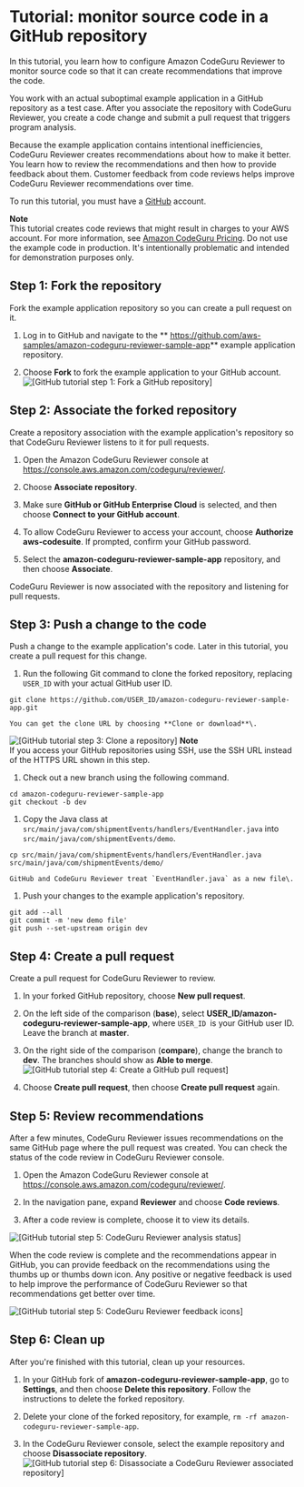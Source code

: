 # Tutorial: monitor source code in a GitHub repository<a name="tutorial-github-reviewer"></a>

 In this tutorial, you learn how to configure Amazon CodeGuru Reviewer to monitor source code so that it can create recommendations that improve the code\. 

You work with an actual suboptimal example application in a GitHub repository as a test case\. After you associate the repository with CodeGuru Reviewer, you create a code change and submit a pull request that triggers program analysis\. 

Because the example application contains intentional inefficiencies, CodeGuru Reviewer creates recommendations about how to make it better\. You learn how to review the recommendations and then how to provide feedback about them\. Customer feedback from code reviews helps improve CodeGuru Reviewer recommendations over time\. 

 To run this tutorial, you must have a [GitHub](https://github.com/) account\. 

**Note**  
 This tutorial creates code reviews that might result in charges to your AWS account\. For more information, see [Amazon CodeGuru Pricing](https://aws.amazon.com/codeguru/pricing/)\. 
 Do not use the example code in production\. It's intentionally problematic and intended for demonstration purposes only\. 

## Step 1: Fork the repository<a name="tutorial-step-1-fork-repo"></a>

 Fork the example application repository so you can create a pull request on it\. 

1.  Log in to GitHub and navigate to the ** [https://github\.com/aws\-samples/amazon\-codeguru\-reviewer\-sample\-app](https://github.com/aws-samples/amazon-codeguru-reviewer-sample-app)** example application repository\. 

1.  Choose **Fork** to fork the example application to your GitHub account\.   
![\[GitHub tutorial step 1: Fork a GitHub repository\]](http://docs.aws.amazon.com/codeguru/latest/reviewer-ug/images/github-fork.png)

## Step 2: Associate the forked repository<a name="tutorial-step-2-associate-repo"></a>

 Create a repository association with the example application's repository so that CodeGuru Reviewer listens to it for pull requests\. 

1. Open the Amazon CodeGuru Reviewer console at [https://console\.aws\.amazon\.com/codeguru/reviewer/](https://console.aws.amazon.com/codeguru/reviewer/)\.

1.  Choose **Associate repository**\. 

1.  Make sure **GitHub or GitHub Enterprise Cloud** is selected, and then choose **Connect to your GitHub account**\. 

1.  To allow CodeGuru Reviewer to access your account, choose **Authorize aws\-codesuite**\. If prompted, confirm your GitHub password\. 

1.  Select the **amazon\-codeguru\-reviewer\-sample\-app** repository, and then choose **Associate**\. 

   CodeGuru Reviewer is now associated with the repository and listening for pull requests\. 

## Step 3: Push a change to the code<a name="tutorial-step-3-push-change-to-code"></a>

 Push a change to the example application's code\. Later in this tutorial, you create a pull request for this change\. 

1.  Run the following Git command to clone the forked repository, replacing `USER_ID` with your actual GitHub user ID\. 

   ```
   git clone https://github.com/USER_ID/amazon-codeguru-reviewer-sample-app.git
   ```

    You can get the clone URL by choosing **Clone or download**\.   
![\[GitHub tutorial step 3: Clone a repository\]](http://docs.aws.amazon.com/codeguru/latest/reviewer-ug/images/github-clone-or-download.png)
**Note**  
 If you access your GitHub repositories using SSH, use the SSH URL instead of the HTTPS URL shown in this step\. 

1.  Check out a new branch using the following command\. 

   ```
   cd amazon-codeguru-reviewer-sample-app
   git checkout -b dev
   ```

1.  Copy the Java class at `src/main/java/com/shipmentEvents/handlers/EventHandler.java` into `src/main/java/com/shipmentEvents/demo`\. 

   ```
   cp src/main/java/com/shipmentEvents/handlers/EventHandler.java src/main/java/com/shipmentEvents/demo/
   ```

    GitHub and CodeGuru Reviewer treat `EventHandler.java` as a new file\. 

1.  Push your changes to the example application's repository\. 

   ```
   git add --all
   git commit -m 'new demo file'
   git push --set-upstream origin dev
   ```

## Step 4: Create a pull request<a name="tutorial-step-4-create-pull-request"></a>

 Create a pull request for CodeGuru Reviewer to review\. 

1.  In your forked GitHub repository, choose **New pull request**\. 

1.  On the left side of the comparison \(**base**\), select **USER\_ID/amazon\-codeguru\-reviewer\-sample\-app**, where `USER_ID `is your GitHub user ID\. Leave the branch at **master**\. 

1.  On the right side of the comparison \(**compare**\), change the branch to **dev**\. The branches should show as **Able to merge**\.   
![\[GitHub tutorial step 4: Create a GitHub pull request\]](http://docs.aws.amazon.com/codeguru/latest/reviewer-ug/images/github-compare-changes.png)

1.  Choose **Create pull request**, then choose **Create pull request** again\. 

## Step 5: Review recommendations<a name="tutorial-step-5-review-recommendations"></a>

 After a few minutes, CodeGuru Reviewer issues recommendations on the same GitHub page where the pull request was created\. You can check the status of the code review in CodeGuru Reviewer console\. 

1. Open the Amazon CodeGuru Reviewer console at [https://console\.aws\.amazon\.com/codeguru/reviewer/](https://console.aws.amazon.com/codeguru/reviewer/)\.

1.  In the navigation pane, expand **Reviewer** and choose **Code reviews**\. 

1.  After a code review is complete, choose it to view its details\. 

![\[GitHub tutorial step 5: CodeGuru Reviewer analysis status\]](http://docs.aws.amazon.com/codeguru/latest/reviewer-ug/images/github-pending.png)

 When the code review is complete and the recommendations appear in GitHub, you can provide feedback on the recommendations using the thumbs up or thumbs down icon\. Any positive or negative feedback is used to help improve the performance of CodeGuru Reviewer so that recommendations get better over time\. 

![\[GitHub tutorial step 5: CodeGuru Reviewer feedback icons\]](http://docs.aws.amazon.com/codeguru/latest/reviewer-ug/images/github-thumbs_icons.png)

## Step 6: Clean up<a name="tutorial-step-6-clean-up"></a>

 After you're finished with this tutorial, clean up your resources\. 

1.  In your GitHub fork of **amazon\-codeguru\-reviewer\-sample\-app**, go to **Settings**, and then choose **Delete this repository**\. Follow the instructions to delete the forked repository\. 

1.  Delete your clone of the forked repository, for example, `rm -rf amazon-codeguru-reviewer-sample-app`\. 

1.  In the CodeGuru Reviewer console, select the example repository and choose **Disassociate repository**\.   
![\[GitHub tutorial step 6: Disassociate a CodeGuru Reviewer associated repository\]](http://docs.aws.amazon.com/codeguru/latest/reviewer-ug/images/github-disassociate.png)